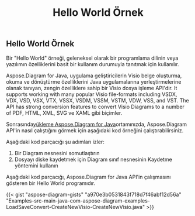 ﻿---
title: Hello World Örnek
type: docs
weight: 100
url: /tr/java/hello-world-example/
---
## **Hello World Örnek**
Bir "Hello World" örneği, geleneksel olarak bir programlama dilinin veya yazılımın özelliklerini basit bir kullanım durumuyla tanıtmak için kullanılır.

Aspose.Diagram for Java, uygulama geliştiricilerin Visio belge oluşturma, okuma ve dönüştürme özelliklerini Java uygulamalarına yerleştirmelerine olanak tanıyan, zengin özelliklere sahip bir Visio dosya işleme API'dir. It supports working with many popular Visio file-formats including VSDX, VDX, VSD, VSX, VTX, VSSX, VSDM, VSSM, VSTM, VDW, VSS, and VST. The API has strong conversion features to convert Visio Diagrams to a number of PDF, HTML, XML, SVG ve XAML gibi biçimler.

Sonrasında[yükleme Aspose.Diagram for Java](/diagram/tr/java/installation/)ortamınızda, Aspose.Diagram API'in nasıl çalıştığını görmek için aşağıdaki kod örneğini çalıştırabilirsiniz.

Aşağıdaki kod parçacığı şu adımları izler:

1. Bir Diagram nesnesini somutlaştırın
1. Dosyayı diske kaydetmek için Diagram sınıf nesnesinin Kaydetme yöntemini kullanın

Aşağıdaki kod parçacığı, Aspose.Diagram for Java API'in çalışmasını gösteren bir Hello World programıdır.

{{< gist "aspose-diagram-gists" "a970e3b0531843f718d7f46abf12d56a" "Examples-src-main-java-com-aspose-diagram-examples-LoadSaveConvert-CreateNewVisio-CreateNewVisio.java" >}}




